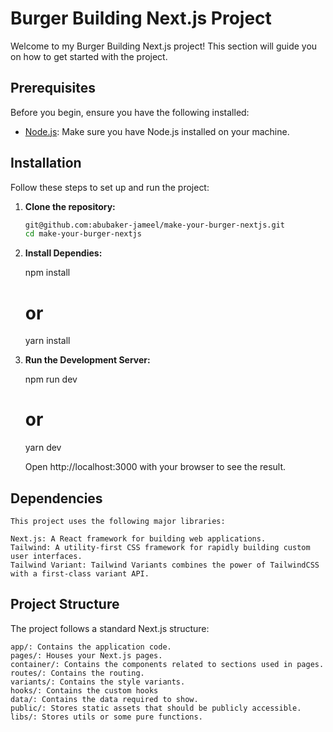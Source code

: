 # Burger Building Next.js Project

Welcome to my Burger Building Next.js project! This section will guide you on how to get started with the project.

## Prerequisites

Before you begin, ensure you have the following installed:

- [Node.js](https://nodejs.org/): Make sure you have Node.js installed on your machine.

## Installation

Follow these steps to set up and run the project:

1. **Clone the repository:**

   ```bash
   git@github.com:abubaker-jameel/make-your-burger-nextjs.git
   cd make-your-burger-nextjs
   ```

2. **Install Dependies:**

   npm install

   # or

   yarn install

3. **Run the Development Server:**

   npm run dev

   # or

   yarn dev

   Open http://localhost:3000 with your browser to see the result.

## Dependencies

    This project uses the following major libraries:

    Next.js: A React framework for building web applications.
    Tailwind: A utility-first CSS framework for rapidly building custom user interfaces.
    Tailwind Variant: Tailwind Variants combines the power of TailwindCSS with a first-class variant API.

## Project Structure

The project follows a standard Next.js structure:

    app/: Contains the application code.
    pages/: Houses your Next.js pages.
    container/: Contains the components related to sections used in pages.
    routes/: Contains the routing.
    variants/: Contains the style variants.
    hooks/: Contains the custom hooks
    data/: Contains the data required to show.
    public/: Stores static assets that should be publicly accessible.
    libs/: Stores utils or some pure functions.
